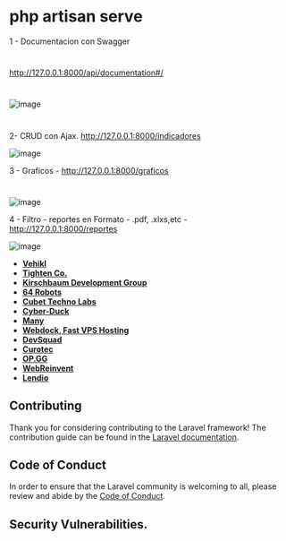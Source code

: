 
# php artisan serve

1 - Documentacion con Swagger
#
http://127.0.0.1:8000/api/documentation#/

#
![image](https://user-images.githubusercontent.com/111392370/201309254-90d6b6f8-f0d9-437f-b55f-d1e299394f12.png)

#
2- CRUD con Ajax.  http://127.0.0.1:8000/indicadores

![image](https://user-images.githubusercontent.com/111392370/201315428-90bfbfe7-8cd5-4eca-9ecc-9ffd431123a7.png)

3 - Graficos - http://127.0.0.1:8000/graficos

#
![image](https://user-images.githubusercontent.com/111392370/201311751-9eb7d740-7219-43dd-a5c2-aac4788197e2.png)

4 - Filtro - reportes en Formato - .pdf, .xlxs,etc - http://127.0.0.1:8000/reportes

     


![image](https://user-images.githubusercontent.com/111392370/201461439-6b44eaee-df5f-437c-8413-0b0888e0d4c4.png)


- **[Vehikl](https://vehikl.com/)**
- **[Tighten Co.](https://tighten.co)**
- **[Kirschbaum Development Group](https://kirschbaumdevelopment.com)**
- **[64 Robots](https://64robots.com)**
- **[Cubet Techno Labs](https://cubettech.com)**
- **[Cyber-Duck](https://cyber-duck.co.uk)**
- **[Many](https://www.many.co.uk)**
- **[Webdock, Fast VPS Hosting](https://www.webdock.io/en)**
- **[DevSquad](https://devsquad.com)**
- **[Curotec](https://www.curotec.com/services/technologies/laravel/)**
- **[OP.GG](https://op.gg)**
- **[WebReinvent](https://webreinvent.com/?utm_source=laravel&utm_medium=github&utm_campaign=patreon-sponsors)**
- **[Lendio](https://lendio.com)**

## Contributing

Thank you for considering contributing to the Laravel framework! The contribution guide can be found in the [Laravel documentation](https://laravel.com/docs/contributions).

## Code of Conduct

In order to ensure that the Laravel community is welcoming to all, please review and abide by the [Code of Conduct](https://laravel.com/docs/contributions#code-of-conduct).

## Security Vulnerabilities.
